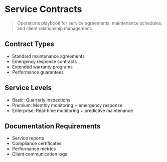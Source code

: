 # Service Contracts

> Operations playbook for service agreements, maintenance schedules, and client relationship management.

## Contract Types
- Standard maintenance agreements
- Emergency response contracts
- Extended warranty programs
- Performance guarantees

## Service Levels
- Basic: Quarterly inspections
- Premium: Monthly monitoring + emergency response
- Enterprise: Real-time monitoring + predictive maintenance

## Documentation Requirements
- Service reports
- Compliance certificates
- Performance metrics
- Client communication logs